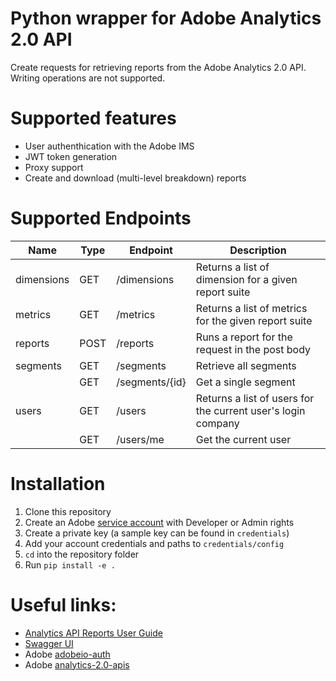 # Python wrapper for Adobe Analytics 2.0 API
Create requests for retrieving reports from the Adobe Analytics 2.0 API. Writing operations are not supported.

# Supported features
* User authenthication with the Adobe IMS
* JWT token generation
* Proxy support
* Create and download (multi-level breakdown) reports

# Supported Endpoints
| Name              | Type   | Endpoint                   | Description                                                  |
|-------------------|--------|----------------------------|--------------------------------------------------------------|
| dimensions        | GET    | /dimensions                | Returns a list of dimension for a given report suite         |
| metrics           | GET    | /metrics                   | Returns a list of metrics for the given report suite         |
| reports           | POST   | /reports                   | Runs a report for the request in the post body               |
| segments          | GET    | /segments                  | Retrieve all segments                                        |
|                   | GET    | /segments/{id}             | Get a single segment                                         |
| users             | GET    | /users                     | Returns a list of users for the current user's login company |
|                   | GET    | /users/me                  | Get the current user                                         |


# Installation
1. Clone this repository
2. Create an Adobe [service account](https://console.adobe.io/home) with Developer or Admin rights
3. Create a private key (a sample key can be found in `credentials`)
4. Add your account credentials and paths to `credentials/config`
5. `cd` into the repository folder
6. Run `pip install -e .`

# Useful links:
* [Analytics API Reports User Guide](https://www.adobe.io/apis/experiencecloud/analytics/docs.html#!AdobeDocs/analytics-2.0-apis/master/reporting-guide.md)
* [Swagger UI](https://adobedocs.github.io/analytics-2.0-apis/)
* Adobe [adobeio-auth](https://github.com/AdobeDocs/adobeio-auth/tree/master)
* Adobe [analytics-2.0-apis](https://github.com/AdobeDocs/analytics-2.0-apis)
